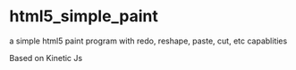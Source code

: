 html5_simple_paint
==================

a simple html5 paint program with redo, reshape, paste, cut, etc capablities

Based on Kinetic Js

